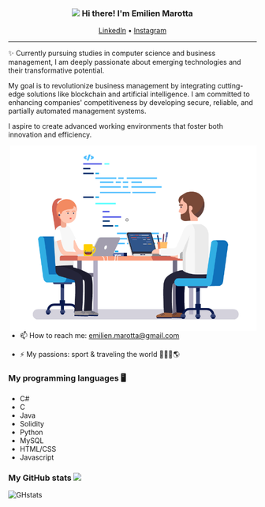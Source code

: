 
<h3 align="center"><img src = "https://raw.githubusercontent.com/MartinHeinz/MartinHeinz/master/wave.gif" width = 30px> Hi there! I'm Emilien Marotta</h3>

<p align="center">
  <a href="https://www.linkedin.com/in/emilienmarotta">LinkedIn</a> •
  <a href="https://instagram.com/emilienmrta">Instagram</a>
</p>

---
✨ Currently pursuing studies in computer science and business management, I am deeply passionate about emerging technologies and their transformative potential.

My goal is to revolutionize business management by integrating cutting-edge solutions like blockchain and artificial intelligence. I am committed to enhancing companies' competitiveness by developing secure, reliable, and partially automated management systems.

I aspire to create advanced working environments that foster both innovation and efficiency.

<img align="right" alt="GIF" src="./img/Programmers.gif" width="500" />  

- 📫 How to reach me: <a href="mailto:emilien.marotta@gmail.com">emilien.marotta@gmail.com<a/>

- ⚡ My passions: sport & traveling the world 🏋🏻‍♂️🌎

### My programming languages 🖥️

- C#
- C
- Java
- Solidity
- Python
- MySQL
- HTML/CSS
- Javascript

 ### My GitHub stats <img src = "https://i.pinimg.com/originals/65/c4/f4/65c4f452571be1261e9c623f7da488ac.gif" width = 35px> 

![GHstats](https://github-readme-stats.vercel.app/api?username=emilienmarotta&show_icons=true)

